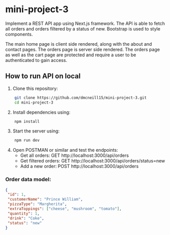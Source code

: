 # mini-project-3

Implement a REST API app using Next.js framework.
The API is able to fetch all orders and orders filtered by a status of new.
Bootstrap is used to style components.

The main home page is client side rendered, along with the about and contact pages.
The orders page is server side rendered.
The orders page as well as the cart page are protected and require a user to be authenticated to gain access.

## How to run API on local

1. Clone this repository: 
```bash
    git clone https://github.com/dmcneill15/mini-project-3.git
    cd mini-project-3
```
2. Install dependencies using:
```bash
    npm install
```
3. Start the server using:
```bash
    npm run dev
```
4. Open POSTMAN or similar and test the endpoints:
   - Get all orders:      GET http://localhost:3000/api/orders
   - Get filtered orders: GET http://localhost:3000/api/orders/status=new
   - Add a new order:     POST http://localhost:3000/api/orders

### Order data model:
 ```json
{
  "id": 1,
  "customerName": "Prince William",
  "pizzaType": "Margherita",
  "extraToppings": ["cheese", "mushroom", "tomato"],
  "quantity": 1,
  "drink": "Coke",
  "status": "new"
}
```
